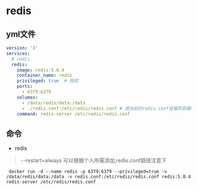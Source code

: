 # redis

## yml文件

``` yaml
version: '3'
services:
  # redis
  redis:
    image: redis:5.0.4
    container_name: redis
    privileged: true  # 授权
    ports:
      - 6379:6379
    volumes:
      - /data/redis/data:/data
      - ./redis.conf:/etc/redis/redis.conf # 把当前的redis.conf挂载到容器中
    command: redis-server /etc/redis/redis.conf
````

## 命令

* redis
 > --restart=always 可以根据个人所需添加,redis.conf路径注意下
```shell
 docker run -d --name redis -p 6379:6379 --privileged=true -v /data/redis/data:/data -v redis.conf:/etc/redis/redis.conf redis:5.0.4 redis-server /etc/redis/redis.conf
```
